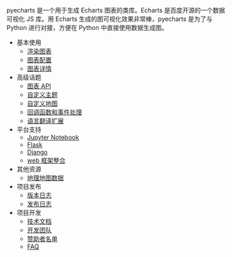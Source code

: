 pyecharts 是一个用于生成 Echarts 图表的类库。Echarts 是百度开源的一个数据可视化 JS 库。用 Echarts 生成的图可视化效果非常棒，pyecharts 是为了与 Python 进行对接，方便在 Python 中直接使用数据生成图。

- 基本使用
  - [渲染图表](zh-cn/prepare)
  - [图表配置](zh-cn/charts_configure)
  - [图表详情](zh-cn/charts)
- 高级话题
  - [图表 API](zh-cn/api)
  - [自定义主题](zh-cn/themes)
  - [自定义地图](zh-cn/customize_map)
  - [回调函数和事件处理](zh-cn/advanced)
  - [语言翻译扩展](zh-cn/translator)
- 平台支持
  - [Jupyter Notebook](zh-cn/jupyter_notebook)
  - [Flask](zh-cn/flask)
  - [Django](zh-cn/django)
  - [web 框架整合](zh-cn/web_integration)
- 其他资源
  - [地理地图数据](zh-cn/datasets)
- 项目发布
  - [版本日志](zh-cn/changelog)
  - [发布日志](zh-cn/release-note/)
- 项目开发
  - [技术文档](zh-cn/technical)
  - [开发团队](zh-cn/team)
  - [赞助者名单](zh-cn/donors)
  - [FAQ](zh-cn/faq)

